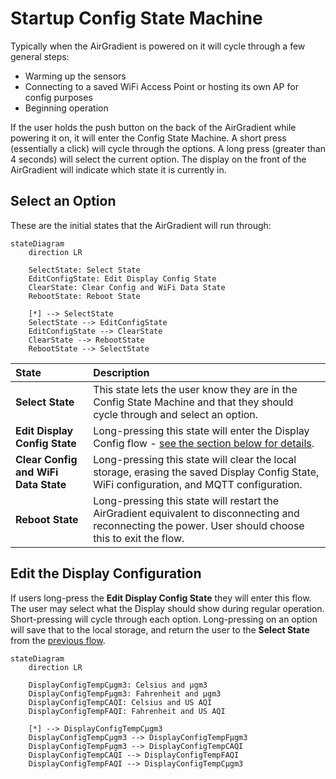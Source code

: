 # Startup Config State Machine

Typically when the AirGradient is powered on it will cycle through a few general steps:

- Warming up the sensors
- Connecting to a saved WiFi Access Point or hosting its own AP for config purposes
- Beginning operation

If the user holds the push button on the back of the AirGradient while powering it on, it will enter the Config State Machine. A short press (essentially a click) will cycle through the options. A long press (greater than 4 seconds) will select the current option. The display on the front of the AirGradient will indicate which state it is currently in.

## Select an Option

These are the initial states that the AirGradient will run through:

```mermaid
stateDiagram
    direction LR

    SelectState: Select State
    EditConfigState: Edit Display Config State
    ClearState: Clear Config and WiFi Data State
    RebootState: Reboot State

    [*] --> SelectState
    SelectState --> EditConfigState
    EditConfigState --> ClearState
    ClearState --> RebootState
    RebootState --> SelectState
```

| State | Description   |
| :--- | :---           |
| **Select State** | This state lets the user know they are in the Config State Machine and that they should cycle through and select an option.|
| **Edit Display Config State** | Long-pressing this state will enter the Display Config flow - [see the section below for details](#edit-the-display-configuration).|
| **Clear Config and WiFi Data State** | Long-pressing this state will clear the local storage, erasing the saved Display Config State, WiFi configuration, and MQTT configuration.|
| **Reboot State** | Long-pressing this state will restart the AirGradient equivalent to disconnecting and reconnecting the power. User should choose this to exit the flow.|

## Edit the Display Configuration

If users long-press the **Edit Display Config State** they will enter this flow. The user may select what the Display should show during regular operation. Short-pressing will cycle through each option. Long-pressing on an option will save that to the local storage, and return the user to the **Select State** from the [previous flow](#select-an-option).

```mermaid
stateDiagram
    direction LR

    DisplayConfigTempCμgm3: Celsius and μgm3
    DisplayConfigTempFμgm3: Fahrenheit and μgm3
    DisplayConfigTempCAQI: Celsius and US AQI
    DisplayConfigTempFAQI: Fahrenheit and US AQI

    [*] --> DisplayConfigTempCμgm3
    DisplayConfigTempCμgm3 --> DisplayConfigTempFμgm3
    DisplayConfigTempFμgm3 --> DisplayConfigTempCAQI
    DisplayConfigTempCAQI --> DisplayConfigTempFAQI
    DisplayConfigTempFAQI --> DisplayConfigTempCμgm3
```
